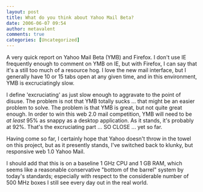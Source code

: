 ```yaml
---
layout: post
title: What do you think about Yahoo Mail Beta?
date: 2006-06-07 09:54
author: metavalent
comments: true
categories: [Uncategorized]
---
```

A very quick report on Yahoo Mail Beta (YMB) and Firefox.  I don't use IE frequently enough to comment on YMB on IE, but with Firefox, I can say that it's a still too much of a resource hog.  I love the new mail interface, but I generally have 10 or 15  tabs open at any given time, and in this environment, YMB is excruciatingly slow.  

I define 'excruciating' as just slow enough to aggravate to the point of disuse.  The problem is not that YMB totally sucks ... that might be an easier problem to solve.  The problem is that YMB is great, but not quite great enough.  In order to win this web 2.0 mail competition, YMB will need to be <i>at least</i> 95% as snappy as a desktop application.  As it stands, it's probably at 92%.  That's the excruciating part ... SO CLOSE ... yet so far.

Having come so far, I certainly hope that Yahoo doesn't throw in the towel on this project, but as it presently stands, I've switched back to klunky, but responsive web 1.0 Yahoo Mail.  

I should add that this is on a baseline 1 GHz CPU and 1 GB RAM, which seems like a reasonable conservative "bottom of the barrel" system by today's standards; especially with respect to the considerable number of 500 MHz boxes I still see every day out in the real world.
